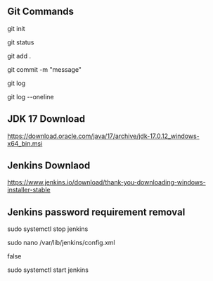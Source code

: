 ## Git Commands

git init 

git status

git add .

git commit -m "message"

git log

git log --oneline


## JDK 17 Download 

https://download.oracle.com/java/17/archive/jdk-17.0.12_windows-x64_bin.msi

## Jenkins Downlaod

https://www.jenkins.io/download/thank-you-downloading-windows-installer-stable

## Jenkins password requirement removal

sudo systemctl stop jenkins

sudo nano /var/lib/jenkins/config.xml

<useSecurity>false</useSecurity>

sudo systemctl start jenkins




